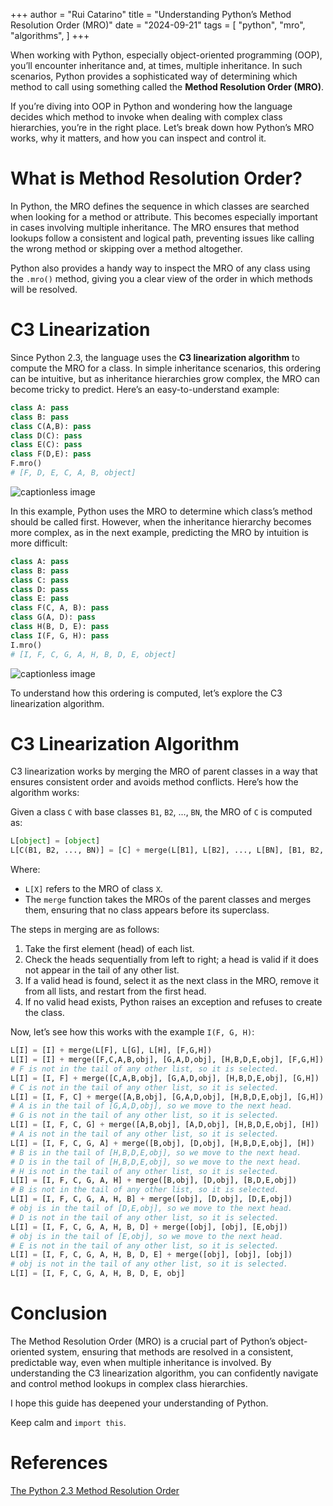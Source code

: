 +++
author = "Rui Catarino"
title = "Understanding Python’s Method Resolution Order (MRO)"
date = "2024-09-21"
tags = [
    "python",
    "mro",
    "algorithms",
]
+++

When working with Python, especially object-oriented programming (OOP), you’ll encounter inheritance and, at times, multiple inheritance. In such scenarios, Python provides a sophisticated way of determining which method to call using something called the **Method Resolution Order (MRO)**.

If you’re diving into OOP in Python and wondering how the language decides which method to invoke when dealing with complex class hierarchies, you’re in the right place. Let’s break down how Python’s MRO works, why it matters, and how you can inspect and control it.

# What is Method Resolution Order?

In Python, the MRO defines the sequence in which classes are searched when looking for a method or attribute. This becomes especially important in cases involving multiple inheritance. The MRO ensures that method lookups follow a consistent and logical path, preventing issues like calling the wrong method or skipping over a method altogether.

Python also provides a handy way to inspect the MRO of any class using the `.mro()` method, giving you a clear view of the order in which methods will be resolved.

# C3 Linearization

Since Python 2.3, the language uses the **C3 linearization algorithm** to compute the MRO for a class. In simple inheritance scenarios, this ordering can be intuitive, but as inheritance hierarchies grow complex, the MRO can become tricky to predict. Here’s an easy-to-understand example:

```python
class A: pass
class B: pass
class C(A,B): pass
class D(C): pass
class E(C): pass
class F(D,E): pass
F.mro()
# [F, D, E, C, A, B, object]
```

![captionless image](https://miro.medium.com/v2/resize:fit:836/format:webp/1*D7vev8SBFsMbm3kOV8pqLw.png)

In this example, Python uses the MRO to determine which class’s method should be called first. However, when the inheritance hierarchy becomes more complex, as in the next example, predicting the MRO by intuition is more difficult:

```python
class A: pass
class B: pass
class C: pass
class D: pass
class E: pass
class F(C, A, B): pass
class G(A, D): pass
class H(B, D, E): pass
class I(F, G, H): pass
I.mro()
# [I, F, C, G, A, H, B, D, E, object]
```

![captionless image](https://miro.medium.com/v2/resize:fit:1400/format:webp/1*MabrPMoWx8dk-C8g_utkzA.png)

To understand how this ordering is computed, let’s explore the C3 linearization algorithm.

# C3 Linearization Algorithm

C3 linearization works by merging the MRO of parent classes in a way that ensures consistent order and avoids method conflicts. Here’s how the algorithm works:

Given a class `C` with base classes `B1`, `B2`, ..., `BN`, the MRO of `C` is computed as:

```python
L[object] = [object]
L[C(B1, B2, ..., BN)] = [C] + merge(L[B1], L[B2], ..., L[BN], [B1, B2, ..., BN])
```

Where:

*   `L[X]` refers to the MRO of class `X`.
*   The `merge` function takes the MROs of the parent classes and merges them, ensuring that no class appears before its superclass.

The steps in merging are as follows:

1.  Take the first element (head) of each list.
2.  Check the heads sequentially from left to right; a head is valid if it does not appear in the tail of any other list.
3.  If a valid head is found, select it as the next class in the MRO, remove it from all lists, and restart from the first head.
4.  If no valid head exists, Python raises an exception and refuses to create the class.

Now, let’s see how this works with the example `I(F, G, H)`:

```python
L[I] = [I] + merge(L[F], L[G], L[H], [F,G,H])
L[I] = [I] + merge([F,C,A,B,obj], [G,A,D,obj], [H,B,D,E,obj], [F,G,H])
# F is not in the tail of any other list, so it is selected.
L[I] = [I, F] + merge([C,A,B,obj], [G,A,D,obj], [H,B,D,E,obj], [G,H])
# C is not in the tail of any other list, so it is selected.
L[I] = [I, F, C] + merge([A,B,obj], [G,A,D,obj], [H,B,D,E,obj], [G,H])
# A is in the tail of [G,A,D,obj], so we move to the next head.
# G is not in the tail of any other list, so it is selected.
L[I] = [I, F, C, G] + merge([A,B,obj], [A,D,obj], [H,B,D,E,obj], [H])
# A is not in the tail of any other list, so it is selected.
L[I] = [I, F, C, G, A] + merge([B,obj], [D,obj], [H,B,D,E,obj], [H])
# B is in the tail of [H,B,D,E,obj], so we move to the next head.
# D is in the tail of [H,B,D,E,obj], so we move to the next head.
# H is not in the tail of any other list, so it is selected.
L[I] = [I, F, C, G, A, H] + merge([B,obj], [D,obj], [B,D,E,obj])
# B is not in the tail of any other list, so it is selected.
L[I] = [I, F, C, G, A, H, B] + merge([obj], [D,obj], [D,E,obj])
# obj is in the tail of [D,E,obj], so we move to the next head.
# D is not in the tail of any other list, so it is selected.
L[I] = [I, F, C, G, A, H, B, D] + merge([obj], [obj], [E,obj])
# obj is in the tail of [E,obj], so we move to the next head.
# E is not in the tail of any other list, so it is selected.
L[I] = [I, F, C, G, A, H, B, D, E] + merge([obj], [obj], [obj])
# obj is not in the tail of any other list, so it is selected.
L[I] = [I, F, C, G, A, H, B, D, E, obj]
```

# Conclusion

The Method Resolution Order (MRO) is a crucial part of Python’s object-oriented system, ensuring that methods are resolved in a consistent, predictable way, even when multiple inheritance is involved. By understanding the C3 linearization algorithm, you can confidently navigate and control method lookups in complex class hierarchies.

I hope this guide has deepened your understanding of Python.

Keep calm and `import this`.

# References

[The Python 2.3 Method Resolution Order](https://www.python.org/download/releases/2.3/mro/)